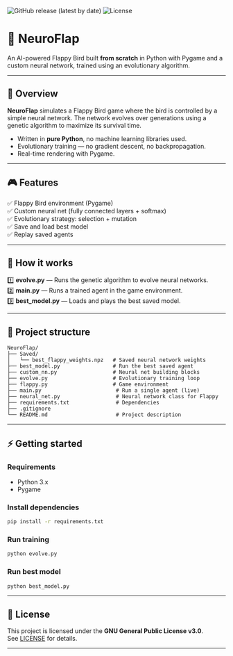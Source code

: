 ![GitHub release (latest by date)](https://img.shields.io/github/v/release/Anonymous390/NNFS-MNIST-with-Convolution)
![License](https://img.shields.io/badge/License-GPLv3-blue.svg)  
# 🧠 NeuroFlap  
An AI-powered Flappy Bird built **from scratch** in Python with Pygame and a custom neural network, trained using an evolutionary algorithm.  

---

## 🚀 Overview  

**NeuroFlap** simulates a Flappy Bird game where the bird is controlled by a simple neural network. The network evolves over generations using a genetic algorithm to maximize its survival time.  

- Written in **pure Python**, no machine learning libraries used.  
- Evolutionary training — no gradient descent, no backpropagation.  
- Real-time rendering with Pygame.  

---

## 🎮 Features  

✅ Flappy Bird environment (Pygame)  
✅ Custom neural net (fully connected layers + softmax)  
✅ Evolutionary strategy: selection + mutation  
✅ Save and load best model  
✅ Replay saved agents  

---

## 📝 How it works  

1️⃣ **evolve.py** — Runs the genetic algorithm to evolve neural networks.  
2️⃣ **main.py** — Runs a trained agent in the game environment.  
3️⃣ **best_model.py** — Loads and plays the best saved model.  

---

## 📂 Project structure  

```
NeuroFlap/
├── Saved/
│   └── best_flappy_weights.npz   # Saved neural network weights
├── best_model.py                 # Run the best saved agent
├── custom_nn.py                  # Neural net building blocks
├── evolve.py                     # Evolutionary training loop
├── flappy.py                     # Game environment
├── main.py                        # Run a single agent (live)
├── neural_net.py                  # Neural network class for Flappy
├── requirements.txt               # Dependencies
├── .gitignore
└── README.md                      # Project description
```

---

## ⚡ Getting started  

### Requirements  
- Python 3.x  
- Pygame  

### Install dependencies  
```bash
pip install -r requirements.txt
```

### Run training  
```bash
python evolve.py
```

### Run best model  
```bash
python best_model.py
```

---

## 📌 License  

This project is licensed under the **GNU General Public License v3.0**.  
See [LICENSE](https://www.gnu.org/licenses/gpl-3.0.en.html) for details.  

---

